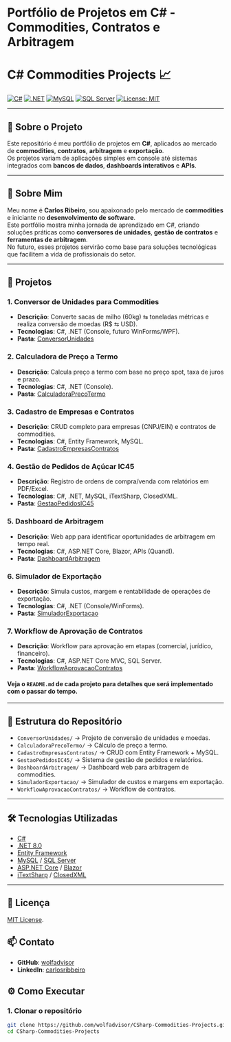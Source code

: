 # Portfólio de Projetos em C# - Commodities, Contratos e Arbitragem

# C# Commodities Projects 📈

[![C#](https://img.shields.io/badge/C%23-239120?style=for-the-badge&logo=c-sharp&logoColor=white)](https://learn.microsoft.com/dotnet/csharp/)
[![.NET](https://img.shields.io/badge/.NET-512BD4?style=for-the-badge&logo=dotnet&logoColor=white)](https://dotnet.microsoft.com/)
[![MySQL](https://img.shields.io/badge/MySQL-4479A1?style=for-the-badge&logo=mysql&logoColor=white)](https://www.mysql.com/)
[![SQL Server](https://img.shields.io/badge/SQL%20Server-CC2927?style=for-the-badge&logo=microsoftsqlserver&logoColor=white)](https://www.microsoft.com/sql-server)
[![License: MIT](https://img.shields.io/badge/License-MIT-green.svg?style=for-the-badge)](./LICENSE)

---

## 📌 Sobre o Projeto

Este repositório é meu portfólio de projetos em **C#**, aplicados ao mercado de **commodities**, **contratos**, **arbitragem** e **exportação**.  
Os projetos variam de aplicações simples em console até sistemas integrados com **bancos de dados**, **dashboards interativos** e **APIs**.

---

## 👤 Sobre Mim

Meu nome é **Carlos Ribeiro**, sou apaixonado pelo mercado de **commodities** e iniciante no **desenvolvimento de software**.  
Este portfólio mostra minha jornada de aprendizado em C#, criando soluções práticas como **conversores de unidades**, **gestão de contratos** e **ferramentas de arbitragem**.  
No futuro, esses projetos servirão como base para soluções tecnológicas que facilitem a vida de profissionais do setor.

---

## 🚀 Projetos

### 1. Conversor de Unidades para Commodities
- **Descrição**: Converte sacas de milho (60kg) ⇆ toneladas métricas e realiza conversão de moedas (R$ ⇆ USD).
- **Tecnologias**: C#, .NET (Console, futuro WinForms/WPF).
- **Pasta**: [ConversorUnidades](https://github.com/wolfadvisor/CSharp-Commodities-Projects/tree/main/ConversorCommodities/ConversorCommodities)

### 2. Calculadora de Preço a Termo
- **Descrição**: Calcula preço a termo com base no preço spot, taxa de juros e prazo.
- **Tecnologias**: C#, .NET (Console).
- **Pasta**: [CalculadoraPrecoTermo](https://github.com/wolfadvisor/CSharp-Commodities-Projects/tree/main/ConversorCommodities/CalculadoraPre%C3%A7oATermo)

### 3. Cadastro de Empresas e Contratos
- **Descrição**: CRUD completo para empresas (CNPJ/EIN) e contratos de commodities.
- **Tecnologias**: C#, Entity Framework, MySQL.
- **Pasta**: [CadastroEmpresasContratos](./CadastroEmpresasContratos/)

### 4. Gestão de Pedidos de Açúcar IC45
- **Descrição**: Registro de ordens de compra/venda com relatórios em PDF/Excel.
- **Tecnologias**: C#, .NET, MySQL, iTextSharp, ClosedXML.
- **Pasta**: [GestaoPedidosIC45](./GestaoPedidosIC45/)

### 5. Dashboard de Arbitragem
- **Descrição**: Web app para identificar oportunidades de arbitragem em tempo real.
- **Tecnologias**: C#, ASP.NET Core, Blazor, APIs (Quandl).
- **Pasta**: [DashboardArbitragem](./DashboardArbitragem/)

### 6. Simulador de Exportação
- **Descrição**: Simula custos, margem e rentabilidade de operações de exportação.
- **Tecnologias**: C#, .NET (Console/WinForms).
- **Pasta**: [SimuladorExportacao](./SimuladorExportacao/)

### 7. Workflow de Aprovação de Contratos
- **Descrição**: Workflow para aprovação em etapas (comercial, jurídico, financeiro).
- **Tecnologias**: C#, ASP.NET Core MVC, SQL Server.
- **Pasta**: [WorkflowAprovacaoContratos](./WorkflowAprovacaoContratos/)

#### Veja o `README.md` de cada projeto para detalhes que será implementado com o passar do tempo.

---

## 📂 Estrutura do Repositório

- `ConversorUnidades/` → Projeto de conversão de unidades e moedas.  
- `CalculadoraPrecoTermo/` → Cálculo de preço a termo.  
- `CadastroEmpresasContratos/` → CRUD com Entity Framework + MySQL.  
- `GestaoPedidosIC45/` → Sistema de gestão de pedidos e relatórios.  
- `DashboardArbitragem/` → Dashboard web para arbitragem de commodities.  
- `SimuladorExportacao/` → Simulador de custos e margens em exportação.  
- `WorkflowAprovacaoContratos/` → Workflow de contratos.  

---

## 🛠️ Tecnologias Utilizadas

- [C#](https://learn.microsoft.com/dotnet/csharp/)  
- [.NET 8.0](https://dotnet.microsoft.com/)  
- [Entity Framework](https://learn.microsoft.com/ef/)  
- [MySQL](https://www.mysql.com/) / [SQL Server](https://www.microsoft.com/sql-server)  
- [ASP.NET Core](https://learn.microsoft.com/aspnet/core/) / [Blazor](https://dotnet.microsoft.com/apps/aspnet/web-apps/blazor)  
- [iTextSharp](https://github.com/itext/itextsharp) / [ClosedXML](https://github.com/ClosedXML/ClosedXML)  

---

## 📄 Licença
[MIT License](./LICENSE).

## 📫 Contato
- **GitHub**: [wolfadvisor](https://github.com/wolfadvisor)
- **LinkedIn**: [carlosribbeiro](https://www.linkedin.com/in/carlosribbeiro/)

## ⚙️ Como Executar

### 1. Clonar o repositório
```bash
git clone https://github.com/wolfadvisor/CSharp-Commodities-Projects.git
cd CSharp-Commodities-Projects
```











